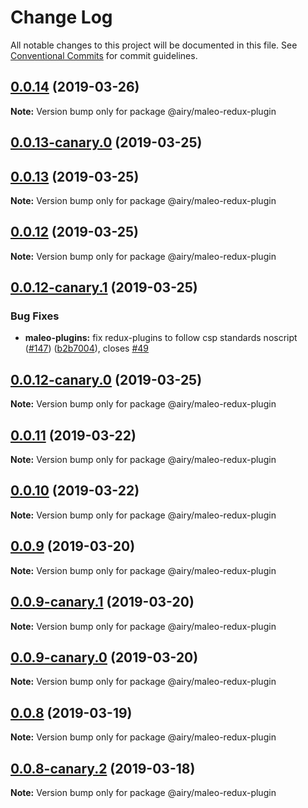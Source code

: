 # Change Log

All notable changes to this project will be documented in this file.
See [Conventional Commits](https://conventionalcommits.org) for commit guidelines.

## [0.0.14](https://github.com/alvinkl/maleo.js/compare/@airy/maleo-redux-plugin@0.0.12-canary.1...@airy/maleo-redux-plugin@0.0.14) (2019-03-26)

**Note:** Version bump only for package @airy/maleo-redux-plugin

## [0.0.13-canary.0](https://github.com/airyrooms/maleo.js/compare/@airy/maleo-redux-plugin@0.0.12-canary.1...@airy/maleo-redux-plugin@0.0.13-canary.0) (2019-03-25)





## [0.0.13](https://github.com/alvinkl/maleo.js/compare/@airy/maleo-redux-plugin@0.0.12-canary.1...@airy/maleo-redux-plugin@0.0.13) (2019-03-25)

**Note:** Version bump only for package @airy/maleo-redux-plugin





## [0.0.12](https://github.com/alvinkl/maleo.js/compare/@airy/maleo-redux-plugin@0.0.12-canary.1...@airy/maleo-redux-plugin@0.0.12) (2019-03-25)

**Note:** Version bump only for package @airy/maleo-redux-plugin





## [0.0.12-canary.1](https://github.com/airyrooms/maleo.js/compare/@airy/maleo-redux-plugin@0.0.12-canary.0...@airy/maleo-redux-plugin@0.0.12-canary.1) (2019-03-25)


### Bug Fixes

* **maleo-plugins:** fix redux-plugins to follow csp standards noscript ([#147](https://github.com/airyrooms/maleo.js/issues/147)) ([b2b7004](https://github.com/airyrooms/maleo.js/commit/b2b7004)), closes [#49](https://github.com/airyrooms/maleo.js/issues/49)





## [0.0.12-canary.0](https://github.com/airyrooms/maleo.js/compare/@airy/maleo-redux-plugin@0.0.10-canary.0...@airy/maleo-redux-plugin@0.0.12-canary.0) (2019-03-25)

**Note:** Version bump only for package @airy/maleo-redux-plugin





## [0.0.11](https://github.com/alvinkl/maleo.js/compare/@airy/maleo-redux-plugin@0.0.9-canary.1...@airy/maleo-redux-plugin@0.0.11) (2019-03-22)

**Note:** Version bump only for package @airy/maleo-redux-plugin





## [0.0.10](https://github.com/alvinkl/maleo.js/compare/@airy/maleo-redux-plugin@0.0.9-canary.1...@airy/maleo-redux-plugin@0.0.10) (2019-03-22)

**Note:** Version bump only for package @airy/maleo-redux-plugin





## [0.0.9](https://github.com/alvinkl/maleo.js/compare/@airy/maleo-redux-plugin@0.0.9-canary.1...@airy/maleo-redux-plugin@0.0.9) (2019-03-20)

**Note:** Version bump only for package @airy/maleo-redux-plugin





## [0.0.9-canary.1](https://github.com/airyrooms/maleo.js/compare/@airy/maleo-redux-plugin@0.0.8-canary.2...@airy/maleo-redux-plugin@0.0.9-canary.1) (2019-03-20)

**Note:** Version bump only for package @airy/maleo-redux-plugin





## [0.0.9-canary.0](https://github.com/airyrooms/maleo.js/compare/@airy/maleo-redux-plugin@0.0.8-canary.2...@airy/maleo-redux-plugin@0.0.9-canary.0) (2019-03-20)

**Note:** Version bump only for package @airy/maleo-redux-plugin





## [0.0.8](https://github.com/alvinkl/maleo.js/compare/@airy/maleo-redux-plugin@0.0.8-canary.2...@airy/maleo-redux-plugin@0.0.8) (2019-03-19)

**Note:** Version bump only for package @airy/maleo-redux-plugin





## [0.0.8-canary.2](https://github.com/airyrooms/maleo.js/compare/@airy/maleo-redux-plugin@0.0.8-alpha.0...@airy/maleo-redux-plugin@0.0.8-canary.2) (2019-03-18)

**Note:** Version bump only for package @airy/maleo-redux-plugin

